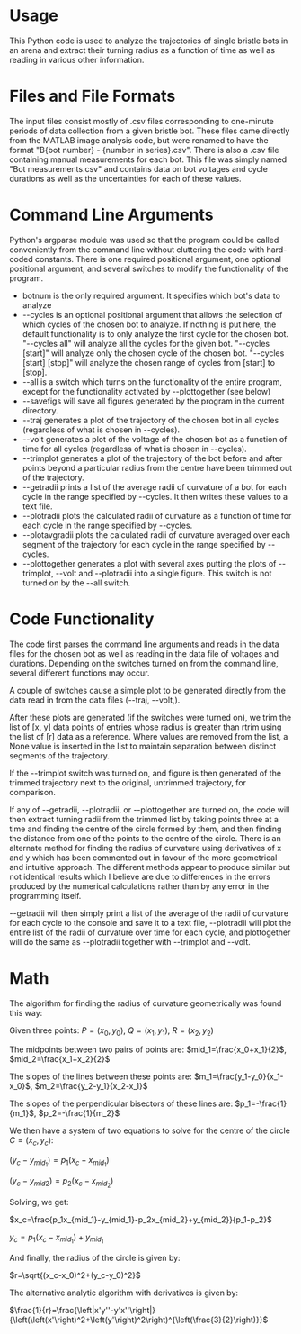 # Usage
This Python code is used to analyze the trajectories of single bristle bots in an arena and extract their turning radius as a function of time as well as reading in various other information.

# Files and File Formats
The input files consist mostly of .csv files corresponding to one-minute periods of data collection from a given bristle bot. These files came directly from the MATLAB image analysis code, but were renamed to have the format "B{bot number} - {number in series}.csv". There is also a .csv file containing manual measurements for each bot. This file was simply named "Bot measurements.csv" and contains data on bot voltages and cycle durations as well as the uncertainties for each of these values.

# Command Line Arguments
Python's argparse module was used so that the program could be called conveniently from the command line without cluttering the code with hard-coded constants. There is one required positional argument, one optional positional argument, and several switches to modify the functionality of the program.

- botnum is the only required argument. It specifies which bot's data to analyze
- --cycles is an optional positional argument that allows the selection of which cycles of the chosen bot to analyze. If nothing is put here, the default functionality is to only analyze the first cycle for the chosen bot. "--cycles all" will analyze all the cycles for the given bot. "--cycles [start]" will analyze only the chosen cycle of the chosen bot. "--cycles [start] [stop]" will analyze the chosen range of cycles from [start] to [stop].
- --all is a switch which turns on the functionality of the entire program, except for the functionality activated by --plottogether (see below)
- --savefigs will save all figures generated by the program in the current directory.
- --traj generates a plot of the trajectory of the chosen bot in all cycles (regardless of what is chosen in --cycles).
- --volt generates a plot of the voltage of the chosen bot as a function of time for all cycles (regardless of what is chosen in --cycles).
- --trimplot generates a plot of the trajectory of the bot before and after points beyond a particular radius from the centre have been trimmed out of the trajectory.
- --getradii prints a list of the average radii of curvature of a bot for each cycle in the range specified by --cycles. It then writes these values to a text file.
- --plotradii plots the calculated radii of curvature as a function of time for each cycle in the range specified by --cycles.
- --plotavgradii plots the calculated radii of curvature averaged over each segment of the trajectory for each cycle in the range specified by --cycles.
- --plottogether generates a plot with several axes putting the plots of --trimplot, --volt and --plotradii into a single figure. This switch is not turned on by the --all switch.

# Code Functionality
The code first parses the command line arguments and reads in the data files for the chosen bot as well as reading in the data file of voltages and durations. Depending on the switches turned on from the command line, several different functions may occur.

A couple of switches cause a simple plot to be generated directly from the data read in from the data files (--traj, --volt,).

After these plots are generated (if the switches were turned on), we trim the list of [x, y] data points of entries whose radius is greater than rtrim using the list of [r] data as a reference. Where values are removed from the list, a None value is inserted in the list to maintain separation between distinct segments of the trajectory.

If the --trimplot switch was turned on, and figure is then generated of the trimmed trajectory next to the original, untrimmed trajectory, for comparison.

If any of --getradii, --plotradii, or --plottogether are turned on, the code will then extract turning radii from the trimmed list by taking points three at a time and finding the centre of the circle formed by them, and then finding the distance from one of the points to the centre of the circle. There is an alternate method for finding the radius of curvature using derivatives of x and y which has been commented out in favour of the more geometrical and intuitive approach. The different methods appear to produce similar but not identical results which I believe are due to differences in the errors produced by the numerical calculations rather than by any error in the programming itself.

--getradii will then simply print a list of the average of the radii of curvature for each cycle to the console and save it to a text file, --plotradii will plot the entire list of the radii of curvature over time for each cycle, and plottogether will do the same as --plotradii together with --trimplot and --volt.

# Math
The algorithm for finding the radius of curvature geometrically was found this way:

Given three points: $P=(x_0,y_0)$, $Q=(x_1,y_1)$, $R=(x_2,y_2)$

The midpoints between two pairs of points are: $mid_1=\frac{x_0+x_1}{2}$, $mid_2=\frac{x_1+x_2}{2}$

The slopes of the lines between these points are: $m_1=\frac{y_1-y_0}{x_1-x_0}$, $m_2=\frac{y_2-y_1}{x_2-x_1}$

The slopes of the perpendicular bisectors of these lines are: $p_1=-\frac{1}{m_1}$, $p_2=-\frac{1}{m_2}$

We then have a system of two equations to solve for the centre of the circle $C=(x_c,y_c)$:

$(y_c-y_{mid_1})=p_1(x_c-x_{mid_1})$

$(y_c-y_{mid{2}})=p_2(x_c-x_{mid_2})$

Solving, we get:

$x_c=\frac{p_1x_{mid_1}-y_{mid_1}-p_2x_{mid_2}+y_{mid_2}}{p_1-p_2}$

$y_c=p_1(x_c-x_{mid_1})+y_{mid_1}$

And finally, the radius of the circle is given by:

$r=\sqrt{(x_c-x_0)^2+(y_c-y_0)^2}$

The alternative analytic algorithm with derivatives is given by:

$\frac{1}{r}=\frac{\left|x'y''-y'x''\right|}{\left(\left(x'\right)^2+\left(y'\right)^2\right)^{\left(\frac{3}{2}\right)}}$